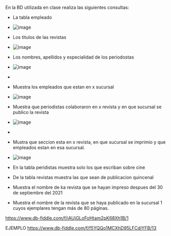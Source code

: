 En la BD utilizada en clase realiza las siguientes consultas:

* La tabla empleado
* ![image](https://user-images.githubusercontent.com/101658619/170726631-db4b30da-9604-4d92-9333-9769bc974f20.png)

* Los titulos de las revistas 
* ![image](https://user-images.githubusercontent.com/101658619/170727191-7943a2dd-4841-4929-992f-2c77a6238ee2.png)

* Los nombres, apellidos y especialidad de los periodostas
* ![image](https://user-images.githubusercontent.com/101658619/170727681-318799c1-3a07-4171-a6d0-cb82214fec91.png)

* 
* Muestra los empleados que estan en x sucursal
* ![image](https://user-images.githubusercontent.com/101658619/170730713-5a4792f3-3dd0-4047-8e39-d81e34107c4f.png)

* Muestra que periodistas colaboraron en x revista y en que sucursal se publico la revista
* ![image](https://user-images.githubusercontent.com/101658619/170734977-b0e4e740-00ef-4e81-918b-a2d7c25746fc.png)

* 
* Mustra que seccion esta en x revista, en que sucursal se imprimio y que empleados estan en esa sucursal.
* ![image](https://user-images.githubusercontent.com/101658619/170737907-6f2d148d-5d2f-4807-a77d-2332be72173c.png)

* En la tabla peridistas muestra solo los que escriban sobre cine
* De la tabla revistas muestra las que sean de publicacion quincenal
* Muestra el nombre de ka revista que se hayan impreso despues del 30 de septiembre del 2021
* Muestra el nombre de la revista que se haya publicado en la sucursal 1 cuyos ejemplares tengan más de 80 páginas.

https://www.db-fiddle.com/f/iAUjGLoFoHtam2pK68Xh1B/1

EJEMPLO
https://www.db-fiddle.com/f/f5YQQo1MCXhD95LFCdiYFB/13
